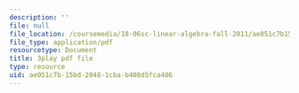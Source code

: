```yaml
---
description: ''
file: null
file_location: /coursemedia/18-06sc-linear-algebra-fall-2011/ae051c7b15bd20481cbab408d5fca486_l88D4r74gtM.pdf
file_type: application/pdf
resourcetype: Document
title: 3play pdf file
type: resource
uid: ae051c7b-15bd-2048-1cba-b408d5fca486
---
```

